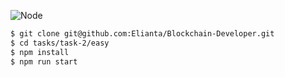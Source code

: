 ![Node](https://img.shields.io/badge/node->=16.0.x-brightgreen.svg)

```bash
$ git clone git@github.com:Elianta/Blockchain-Developer.git
$ cd tasks/task-2/easy
$ npm install
$ npm run start
```
